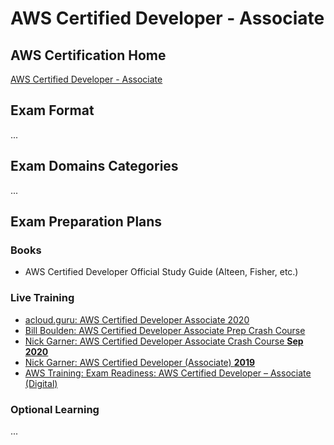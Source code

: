 # AWS Certified Developer - Associate

## AWS Certification Home
[AWS Certified Developer - Associate](https://aws.amazon.com/certification/certified-developer-associate/)

## Exam Format
... 

## Exam Domains Categories
...

## Exam Preparation Plans

### Books
- AWS Certified Developer Official Study Guide (Alteen, Fisher, etc.)

### Live Training
- [acloud.guru: AWS Certified Developer Associate 2020](https://learn.acloud.guru/course/aws-certified-developer-associate/dashboard)
- [Bill Boulden: AWS Certified Developer Associate Prep Crash Course]()
- [Nick Garner: AWS Certified Developer Associate Crash Course **Sep 2020**](https://learning.oreilly.com/live-training/courses/aws-certified-developer-associate-crash-course/0636920447825/)
- [Nick Garner: AWS Certified Developer (Associate) **2019**](https://learning.oreilly.com/videos/aws-certified-developer/9780134855158)
- [AWS Training: Exam Readiness: AWS Certified Developer – Associate (Digital)](https://www.aws.training/Details/Curriculum?id=19185)

### Optional Learning
...
